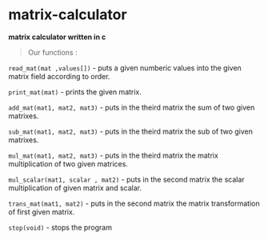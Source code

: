 # matrix-calculator
**matrix calculator written in c**

>Our functions :

`read_mat(mat ,values[])` - puts a given numberic values into the given matrix field according to order.

`print_mat(mat)` - prints the given matrix.

`add_mat(mat1, mat2, mat3)` - puts in the theird matrix the sum of two given matrixes.

`sub_mat(mat1, mat2, mat3)` - puts in the theird matrix the sub of two given matrixes.

`mul_mat(mat1, mat2, mat3)` - puts in the theird matrix the matrix multiplication of two given matrices.

`mul_scalar(mat1, scalar , mat2)` - puts in the second matrix the scalar multiplication of given matrix and scalar.

`trans_mat(mat1, mat2)` - puts in the second matrix the matrix transformation of first given matrix.

`stop(void)` - stops the program 
